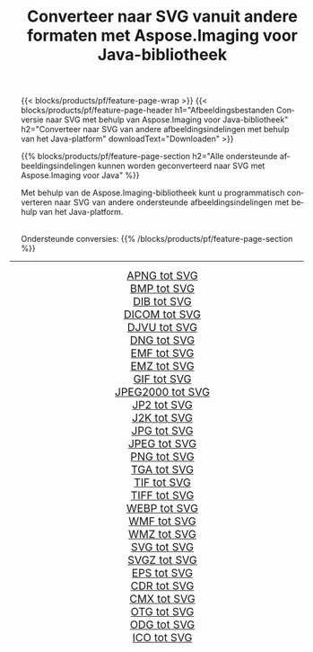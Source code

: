 ﻿---
title: Converteer naar SVG vanuit andere formaten met Aspose.Imaging voor Java-bibliotheek 
weight: 3920
url: /nl/java/conversion/to/svg 
lang: nl
langdirlevel: 2
locales: zh-hans,ja,it,ru,de,es,fr,nl,id,lt,pl,pt,vi,tr,ko,zh-hant,ar,hi,th,sv,cs,uk,he
description: Met Aspose.Imaging kunt u met Java converteren naar SVG vanuit andere formaten
---

{{< blocks/products/pf/feature-page-wrap >}}
{{< blocks/products/pf/feature-page-header h1="Afbeeldingsbestanden Conversie naar SVG met behulp van Aspose.Imaging voor Java-bibliotheek" h2="Converteer naar SVG van andere afbeeldingsindelingen met behulp van het Java-platform" downloadText="Downloaden" >}}


{{% blocks/products/pf/feature-page-section  h2="Alle ondersteunde afbeeldingsindelingen kunnen worden geconverteerd naar SVG met Aspose.Imaging voor Java" %}}
<p align=justify>Met behulp van de Aspose.Imaging-bibliotheek kunt u programmatisch converteren naar SVG van andere ondersteunde afbeeldingsindelingen met behulp van het Java-platform.</p>
<br/>
Ondersteunde conversies:
{{% /blocks/products/pf/feature-page-section %}}
<div class="container-fluid productfamilypage bg-gray">
    <div class="convertypes bg-gray agp-content section">
        <div class="container">
		<hr style="margin-left:-20px;"/>
		<div class="row other-converters" style="gap: 10px;font-size: 19px;text-align:center;">
		    <div class='col-md-2 other-converter remove-lp remove-rp'><a href="/imaging/nl/java/conversion/apng-to-svg" style="padding:15px;">APNG tot SVG</a></div>
<div class='col-md-2 other-converter remove-lp remove-rp'><a href="/imaging/nl/java/conversion/bmp-to-svg" style="padding:15px;">BMP tot SVG</a></div>
<div class='col-md-2 other-converter remove-lp remove-rp'><a href="/imaging/nl/java/conversion/dib-to-svg" style="padding:15px;">DIB tot SVG</a></div>
<div class='col-md-2 other-converter remove-lp remove-rp'><a href="/imaging/nl/java/conversion/dicom-to-svg" style="padding:15px;">DICOM tot SVG</a></div>
<div class='col-md-2 other-converter remove-lp remove-rp'><a href="/imaging/nl/java/conversion/djvu-to-svg" style="padding:15px;">DJVU tot SVG</a></div>
<div class='col-md-2 other-converter remove-lp remove-rp'><a href="/imaging/nl/java/conversion/dng-to-svg" style="padding:15px;">DNG tot SVG</a></div>
<div class='col-md-2 other-converter remove-lp remove-rp'><a href="/imaging/nl/java/conversion/emf-to-svg" style="padding:15px;">EMF tot SVG</a></div>
<div class='col-md-2 other-converter remove-lp remove-rp'><a href="/imaging/nl/java/conversion/emz-to-svg" style="padding:15px;">EMZ tot SVG</a></div>
<div class='col-md-2 other-converter remove-lp remove-rp'><a href="/imaging/nl/java/conversion/gif-to-svg" style="padding:15px;">GIF tot SVG</a></div>
<div class='col-md-2 other-converter remove-lp remove-rp'><a href="/imaging/nl/java/conversion/jpeg2000-to-svg" style="padding:15px;">JPEG2000 tot SVG</a></div>
<div class='col-md-2 other-converter remove-lp remove-rp'><a href="/imaging/nl/java/conversion/jp2-to-svg" style="padding:15px;">JP2 tot SVG</a></div>
<div class='col-md-2 other-converter remove-lp remove-rp'><a href="/imaging/nl/java/conversion/j2k-to-svg" style="padding:15px;">J2K tot SVG</a></div>
<div class='col-md-2 other-converter remove-lp remove-rp'><a href="/imaging/nl/java/conversion/jpg-to-svg" style="padding:15px;">JPG tot SVG</a></div>
<div class='col-md-2 other-converter remove-lp remove-rp'><a href="/imaging/nl/java/conversion/jpeg-to-svg" style="padding:15px;">JPEG tot SVG</a></div>
<div class='col-md-2 other-converter remove-lp remove-rp'><a href="/imaging/nl/java/conversion/png-to-svg" style="padding:15px;">PNG tot SVG</a></div>
<div class='col-md-2 other-converter remove-lp remove-rp'><a href="/imaging/nl/java/conversion/tga-to-svg" style="padding:15px;">TGA tot SVG</a></div>
<div class='col-md-2 other-converter remove-lp remove-rp'><a href="/imaging/nl/java/conversion/tif-to-svg" style="padding:15px;">TIF tot SVG</a></div>
<div class='col-md-2 other-converter remove-lp remove-rp'><a href="/imaging/nl/java/conversion/tiff-to-svg" style="padding:15px;">TIFF tot SVG</a></div>
<div class='col-md-2 other-converter remove-lp remove-rp'><a href="/imaging/nl/java/conversion/webp-to-svg" style="padding:15px;">WEBP tot SVG</a></div>
<div class='col-md-2 other-converter remove-lp remove-rp'><a href="/imaging/nl/java/conversion/wmf-to-svg" style="padding:15px;">WMF tot SVG</a></div>
<div class='col-md-2 other-converter remove-lp remove-rp'><a href="/imaging/nl/java/conversion/wmz-to-svg" style="padding:15px;">WMZ tot SVG</a></div>
<div class='col-md-2 other-converter remove-lp remove-rp'><a href="/imaging/nl/java/conversion/svg-to-svg" style="padding:15px;">SVG tot SVG</a></div>
<div class='col-md-2 other-converter remove-lp remove-rp'><a href="/imaging/nl/java/conversion/svgz-to-svg" style="padding:15px;">SVGZ tot SVG</a></div>
<div class='col-md-2 other-converter remove-lp remove-rp'><a href="/imaging/nl/java/conversion/eps-to-svg" style="padding:15px;">EPS tot SVG</a></div>
<div class='col-md-2 other-converter remove-lp remove-rp'><a href="/imaging/nl/java/conversion/cdr-to-svg" style="padding:15px;">CDR tot SVG</a></div>
<div class='col-md-2 other-converter remove-lp remove-rp'><a href="/imaging/nl/java/conversion/cmx-to-svg" style="padding:15px;">CMX tot SVG</a></div>
<div class='col-md-2 other-converter remove-lp remove-rp'><a href="/imaging/nl/java/conversion/otg-to-svg" style="padding:15px;">OTG tot SVG</a></div>
<div class='col-md-2 other-converter remove-lp remove-rp'><a href="/imaging/nl/java/conversion/odg-to-svg" style="padding:15px;">ODG tot SVG</a></div>
<div class='col-md-2 other-converter remove-lp remove-rp'><a href="/imaging/nl/java/conversion/ico-to-svg" style="padding:15px;">ICO tot SVG</a></div>
                </div>
        </div>
    </div>
</div>
<br/>

